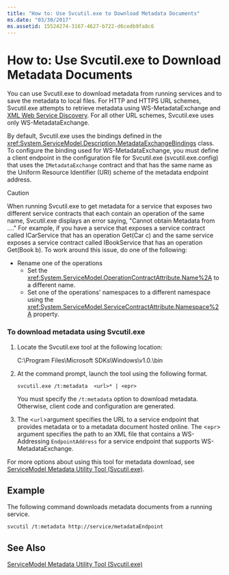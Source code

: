 ```yaml
---
title: "How to: Use Svcutil.exe to Download Metadata Documents"
ms.date: "03/30/2017"
ms.assetid: 15524274-3167-4627-b722-d6cedb9fa8c6
---
```

# How to: Use Svcutil.exe to Download Metadata Documents
You can use Svcutil.exe to download metadata from running services and to save the metadata to local files. For HTTP and HTTPS URL schemes, Svcutil.exe attempts to retrieve metadata using WS-MetadataExchange and [XML Web Service Discovery](http://go.microsoft.com/fwlink/?LinkId=94950). For all other URL schemes, Svcutil.exe uses only WS-MetadataExchange.  
  
 By default, Svcutil.exe uses the bindings defined in the <xref:System.ServiceModel.Description.MetadataExchangeBindings> class. To configure the binding used for WS-MetadataExchange, you must define a client endpoint in the configuration file for Svcutil.exe (svcutil.exe.config) that uses the `IMetadataExchange` contract and that has the same name as the Uniform Resource Identifier (URI) scheme of the metadata endpoint address.  
  
> [!CAUTION]
>  When running Svcutil.exe to get metadata for a service that exposes two different service contracts that each contain an operation of the same name, Svcutil.exe displays an error saying, "Cannot obtain Metadata from ...." For example, if you have a service that exposes a service contract called ICarService that has an operation Get(Car c) and the same service exposes a service contract called IBookService that has an operation Get(Book b). To work around this issue, do one of the following:  
> 
> - Rename one of the operations  
>   - Set the <xref:System.ServiceModel.OperationContractAttribute.Name%2A> to a different name.  
>   - Set one of the operations' namespaces to a different namespace using the <xref:System.ServiceModel.ServiceContractAttribute.Namespace%2A> property.  
  
### To download metadata using Svcutil.exe  
  
1. Locate the Svcutil.exe tool at the following location:  
  
    C:\Program Files\Microsoft SDKs\Windows\v1.0.\bin  
  
2. At the command prompt, launch the tool using the following format.  
  
   ```  
   svcutil.exe /t:metadata  <url>* | <epr>  
   ```  
  
    You must specify the `/t:metadata` option to download metadata. Otherwise, client code and configuration are generated.  
  
3. The <`url`>argument specifies the URL to a service endpoint that provides metadata or to a metadata document hosted online. The <`epr`> argument specifies the path to an XML file that contains a WS-Addressing `EndpointAddress` for a service endpoint that supports WS-MetadataExchange.  
  
 For more options about using this tool for metadata download, see [ServiceModel Metadata Utility Tool (Svcutil.exe)](../../../../docs/framework/wcf/servicemodel-metadata-utility-tool-svcutil-exe.md).  
  
## Example  
 The following command downloads metadata documents from a running service.  
  
```  
svcutil /t:metadata http://service/metadataEndpoint  
```  
  
## See Also  
 [ServiceModel Metadata Utility Tool (Svcutil.exe)](../../../../docs/framework/wcf/servicemodel-metadata-utility-tool-svcutil-exe.md)
